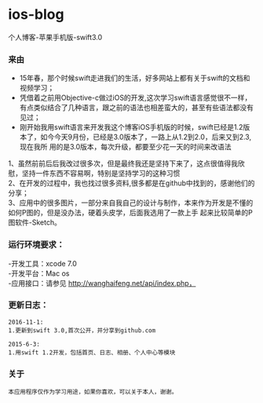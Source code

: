 # ios-blog
个人博客-苹果手机版-swift3.0


### 来由
 - 15年春，那个时候swift走进我们的生活，好多网站上都有关于swift的文档和视频学习；<br>
 - 凭借着之前用Objective-c做过iOS的开发,这次学习swift语言感觉很不一样，有点类似结合了几种语言，跟之前的语法也相差蛮大的，甚至有些语法都没有见过；<br>
 - 刚开始我用swift语言来开发我这个博客iOS手机版的时候，swift已经是1.2版本了，如今今天9月份，已经是3.0版本了，一路上从1.2到2.0，后来又到2.3,现在我所
 用的是3.0版本，每次升级，都要至少花一天的时间来改语法<br>
 
 1、虽然前前后后我改过很多次，但是最终我还是坚持下来了，这点很值得我欣慰，坚持一件东西不容易啊，特别是坚持学习的这种习惯<br>
 2、在开发的过程中，我也找过很多资料,很多都是在github中找到的，感谢他们的分享；<br>
 3、应用中的很多图片，一部分来自我自己的设计与制作，本来作为开发是不懂的如何P图的，但是没办法，硬着头皮学，后面我选用了一款上手
    起来比较简单的P图软件-Sketch。<br>

### 运行环境要求： 
-开发工具：xcode 7.0 <br>
-开发平台：Mac os<br>
-应用接口：请参见 http://wanghaifeng.net/api/index.php，


### 更新日志：<br/>
    2016-11-1:
    1.更新到swift 3.0,首次公开，并分享到github.com
    
    2015-6-3:
    1.用swift 1.2开发，包括首页、日志、相册、个人中心等模块
    
### 关于
    本应用程序仅作为学习用途，如果你喜欢，可以关于本人，谢谢。
